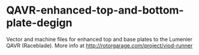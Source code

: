 # QAVR-enhanced-top-and-bottom-plate-degign
Vector and machine files for enhanced top and base plates to the Lumenier QAVR (Raceblade). More info at http://rotorgarage.com/project/viod-runner
